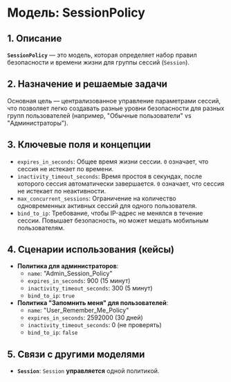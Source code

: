 # Модель: SessionPolicy

## 1. Описание

**`SessionPolicy`** — это модель, которая определяет набор правил безопасности и времени жизни для группы сессий (`Session`).

## 2. Назначение и решаемые задачи

Основная цель — централизованное управление параметрами сессий, что позволяет легко создавать разные уровни безопасности для разных групп пользователей (например, "Обычные пользователи" vs "Администраторы").

## 3. Ключевые поля и концепции

- `expires_in_seconds`: Общее время жизни сессии. `0` означает, что сессия не истекает по времени.
- `inactivity_timeout_seconds`: Время простоя в секундах, после которого сессия автоматически завершается. `0` означает, что сессия не истекает по неактивности.
- `max_concurrent_sessions`: Ограничение на количество одновременных активных сессий для одного пользователя.
- `bind_to_ip`: Требование, чтобы IP-адрес не менялся в течение сессии. Повышает безопасность, но может мешать мобильным пользователям.

## 4. Сценарии использования (кейсы)

- **Политика для администраторов**:
  - `name`: "Admin_Session_Policy"
  - `expires_in_seconds`: 900 (15 минут)
  - `inactivity_timeout_seconds`: 300 (5 минут)
  - `bind_to_ip`: `true`
- **Политика "Запомнить меня" для пользователей**:
  - `name`: "User_Remember_Me_Policy"
  - `expires_in_seconds`: 2592000 (30 дней)
  - `inactivity_timeout_seconds`: 0 (не проверять)
  - `bind_to_ip`: `false`

## 5. Связи с другими моделями

- **`Session`**: `Session` **управляется** одной политикой.
